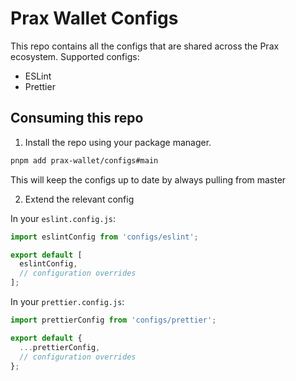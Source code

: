 # Prax Wallet Configs

This repo contains all the configs that are shared across the Prax ecosystem. Supported configs:
- ESLint
- Prettier

## Consuming this repo

1. Install the repo using your package manager.

```bash
pnpm add prax-wallet/configs#main
```

This will keep the configs up to date by always pulling from master

2. Extend the relevant config

In your `eslint.config.js`:

```javascript
import eslintConfig from 'configs/eslint';

export default [
  eslintConfig,
  // configuration overrides
];
```

In your `prettier.config.js`:

```javascript
import prettierConfig from 'configs/prettier';

export default {
  ...prettierConfig,
  // configuration overrides
};
```
